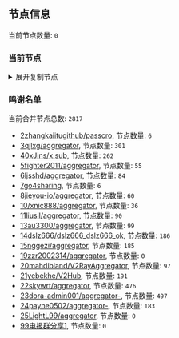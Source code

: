 
## 节点信息
当前节点数量: `0`
### 当前节点
<details>
  <summary>展开复制节点</summary>

    

</details>

### 鸣谢名单
当前合并节点总数: `2817`
- [2zhangkaiitugithub/passcro](https://github.com/zhangkaiitugithub/passcro), 节点数量: `6`
- [3qjlxg/aggregator](https://github.com/qjlxg/aggregator), 节点数量: `301`
- [40xJins/x.sub](https://github.com/0xJins/x.sub), 节点数量: `262`
- [5fighter2011/aggregator](https://github.com/fighter2011/aggregator), 节点数量: `55`
- [6ljsshd/aggregator](https://github.com/ljsshd/aggregator), 节点数量: `84`
- [7go4sharing](https://github.com/go4sharing), 节点数量: `6`
- [8jieyou-io/aggregator](https://github.com/jieyou-io/aggregator), 节点数量: `60`
- [10/xnic888/aggregator](https://github.com/xnic888/aggregator), 节点数量: `36`
- [11liusil/aggregator](https://github.com/liusil/aggregator), 节点数量: `90`
- [13au3300/aggregator](https://github.com/au3300/aggregator), 节点数量: `99`
- [14dslz666/dslz666_dslz666_ok](https://github.com/dslz666/dslz666_dslz666_ok), 节点数量: `186`
- [15nggezi/aggregator](https://github.com/nggezi/aggregator), 节点数量: `185`
- [19zzr2002314/aggregator](https://github.com/zzr2002314/aggregator), 节点数量: `0`
- [20mahdibland/V2RayAggregator](https://github.com/mahdibland/V2RayAggregator), 节点数量: `97`
- [21yebekhe/V2Hub](https://github.com/yebekhe/V2Hub), 节点数量: `191`
- [22skywrt/aggregator](https://github.com/skywrt/aggregator), 节点数量: `476`
- [23dora-admin001/aggregator-](https://github.com/dora-admin001/aggregator-), 节点数量: `497`
- [24payne0502/aggregator-](https://github.com/payne0502/aggregator-), 节点数量: `183`
- [25LightL99/aggregator](https://github.com/LightL99/aggregator), 节点数量: `0`
- [99电报群分享1](https://github.com/cdddbc/getAirport), 节点数量: `0`


